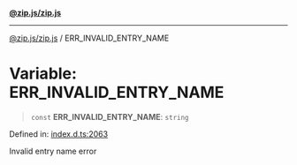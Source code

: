 [**@zip.js/zip.js**](../README.md)

***

[@zip.js/zip.js](../globals.md) / ERR\_INVALID\_ENTRY\_NAME

# Variable: ERR\_INVALID\_ENTRY\_NAME

> `const` **ERR\_INVALID\_ENTRY\_NAME**: `string`

Defined in: [index.d.ts:2063](https://github.com/gildas-lormeau/zip.js/blob/251b484ba01a922c47b1394efacb8926682f5796/index.d.ts#L2063)

Invalid entry name error
